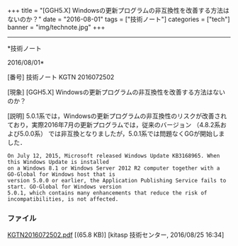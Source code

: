 ﻿+++
title = "[GGH5.X] Windowsの更新プログラムの非互換性を改善する方法はないのか？"
date = "2016-08-01"
tags = ["技術ノート"]
categories = ["tech"]
banner = "img/technote.jpg"
+++

-----------------------------------------------------------------------------------------------------------------------------

*技術ノート

2016/08/01*


[番号]
技術ノート KGTN 2016072502

[現象]
[GGH5.X] Windowsの更新プログラムの非互換性を改善する方法はないのか？

[説明]
5.0.1系では，Windowsの更新プログラムの非互換性のリスクが改善されており，実際2016年7月の更新プログラムでは，従来のバージョン
（4.8.2系および5.0.0系）
では非互換となりましたが，5.0.1系では問題なくGGが開始しました．

    On July 12, 2015, Microsoft released Windows Update KB3168965. When this Windows Update is installed
    on a Windows 8.1 or Windows Server 2012 R2 computer together with a GO-Global for Windows host that is
    version 5.0.0 or earlier, the Application Publishing Service fails to start. GO-Global for Windows version
    5.0.1, which contains many enhancements that reduce the risk of incompatibilities, is not affected.


### ファイル

 
 


[KGTN2016072502.pdf](http://techreport.kitasp.net/attachments/download/2925/KGTN2016072502.pdf)
 [(65.8 KB)] [kitasp 技術センター, 2016/08/25
16:34]


 


 


